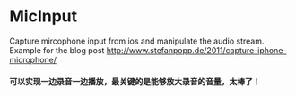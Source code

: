 # MicInput
Capture mircophone input from ios and manipulate the audio stream. Example for the blog post http://www.stefanpopp.de/2011/capture-iphone-microphone/

#### 可以实现一边录音一边播放，最关键的是能够放大录音的音量，太棒了！
